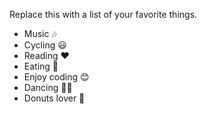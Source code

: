 Replace this with a list of your favorite things.

 - Music 🎶
 - Cycling 😃
 - Reading ❤
 - Eating 🍜
 - Enjoy coding 😊
 - Dancing 💃🏻
 - Donuts lover 🍩
    
         
 
 
